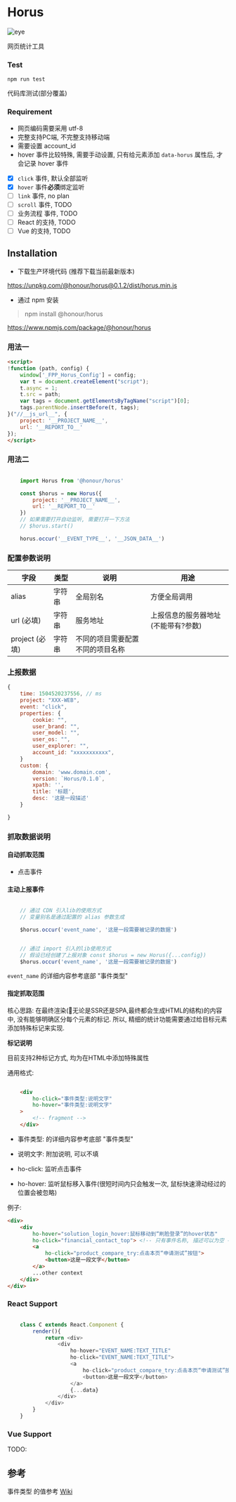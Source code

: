 
# Horus

![eye](https://raw.githubusercontent.com/HonourFE/horus/master/images/horus.jpg)

网页统计工具

### Test

    npm run test

代码库测试(部分覆盖)

### Requirement

* 网页编码需要采用 utf-8
* 完整支持PC端, 不完整支持移动端
* 需要设置 account_id
* hover 事件比较特殊, 需要手动设置, 只有给元素添加 ``data-horus`` 属性后, 才会记录 hover 事件

* [x] ``click`` 事件, 默认全部监听
* [x] ``hover`` 事件**必须**绑定监听
* [ ] ``link`` 事件, no plan
* [ ] ``scroll`` 事件, TODO
* [ ] 业务流程 事件, TODO
* [ ] React 的支持, TODO
* [ ] Vue 的支持, TODO

## Installation

* 下载生产环境代码 (推荐下载当前最新版本)

https://unpkg.com/@honour/horus@0.1.2/dist/horus.min.js

* 通过 npm 安装

> npm install @honour/horus

https://www.npmjs.com/package/@honour/horus


### 用法一

```html
<script>
!function (path, config) {
    window['_FPP_Horus_Config'] = config;
    var t = document.createElement("script");
    t.async = 1;
    t.src = path;
    var tags = document.getElementsByTagName("script")[0];
    tags.parentNode.insertBefore(t, tags);
}("//__js_url__", {
    project: '__PROJECT_NAME__',
    url: '__REPORT_TO__'
});
</script>
```

### 用法二

```javascript

    import Horus from '@honour/horus'

    const $horus = new Horus({
        project: '__PROJECT_NAME__',
        url: '__REPORT_TO__'
    })
    // 如果需要打开自动监听, 需要打开一下方法
    // $horus.start()

    horus.occur('__EVENT_TYPE__', '__JSON_DATA__')

```

### 配置参数说明

字段 | 类型 | 说明 | 用途
--- | --- | --- | ---
alias       | 字符串    |   全局别名 | 方便全局调用
url (必填)         |字符串     |   服务地址| 上报信息的服务器地址(不能带有\?参数)
project (必填)    |字符串     |  不同的项目需要配置不同的项目名称

### 上报数据

```javascript
{
    time: 1504520237556, // ms
    project: "XXX-WEB",
    event: "click",
    properties: { 
        cookie: "",
        user_brand: "",
        user_model: "",
        user_os: "",
        user_explorer: "",
        account_id: "xxxxxxxxxxx",
    }
    custom: {
        domain: 'www.domain.com',
        version: `Horus/0.1.0`,
        xpath: '',
        title: '标题',
        desc: '这是一段描述'
    }

}
```

### 抓取数据说明

#### 自动抓取范围

* 点击事件

#### 主动上报事件

```javascript

    // 通过 CDN 引入lib的使用方式
    // 变量别名是通过配置的 alias 参数生成 

    $horus.occur('event_name', '这是一段需要被记录的数据')

```

```javascript

    // 通过 import 引入的lib使用方式
    // 假设已经创建了上报对象 const $horus = new Horus({...config})
    $horus.occur('event_name', '这是一段需要被记录的数据')

```

``event_name`` 的详细内容参考底部 "事件类型"

#### 指定抓取范围

核心思路: 在最终渲染(无论是SSR还是SPA,最终都会生成HTML的结构)的内容中, 没有能够明确区分每个元素的标记. 所以, 精细的统计功能需要通过给目标元素添加特殊标记来实现.

**标记说明**

目前支持2种标记方式, 均为在HTML中添加特殊属性

通用格式:

```html

    <div 
        ho-click="事件类型:说明文字"
        ho-hover="事件类型:说明文字"
    >
        <!-- fragment -->
    </div>

```

* 事件类型: 的详细内容参考底部 "事件类型"
* 说明文字: 附加说明, 可以不填

* ho-click: 监听点击事件
* ho-hover: 监听鼠标移入事件(很短时间内只会触发一次, 鼠标快速滑动经过的位置会被忽略)

例子:

```html
<div>
    <div 
        ho-hover="solution_login_hover:鼠标移动到“刷脸登录”的hover状态" 
        ho-click="financial_contact_top"> <!-- 只有事件名称, 描述可以为空 -->
        <a 
            ho-click="product_compare_try:点击本页“申请测试”按钮">
            <button>这是一段文字</button>
        </a>
        ...other context
    </div>
</div>

```

### React Support

```javascript

    class C extends React.Component {
        render(){
            return <div>
                <div 
                    ho-hover="EVENT_NAME:TEXT_TITLE" 
                    ho-click="EVENT_NAME:TEXT_TITLE">
                    <a 
                        ho-click="product_compare_try:点击本页“申请测试”按钮">
                        <button>这是一段文字</button>
                    </a>
                    {...data}
                </div>
            </div>
        }
    }

```

### Vue Support

TODO:


## 参考


事件类型 的值参考 [Wiki](https://wiki.megvii-inc.com/pages/viewpage.action?pageId=16974900)
